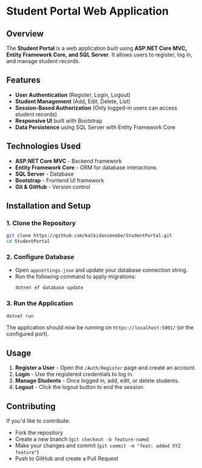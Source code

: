 # Student Portal Web Application

## Overview
The **Student Portal** is a web application built using **ASP.NET Core MVC, Entity Framework Core, and SQL Server**. It allows users to register, log in, and manage student records.

## Features
- **User Authentication** (Register, Login, Logout)
- **Student Management** (Add, Edit, Delete, List)
- **Session-Based Authorization** (Only logged-in users can access student records)
- **Responsive UI** built with Bootstrap
- **Data Persistence** using SQL Server with Entity Framework Core

## Technologies Used
- **ASP.NET Core MVC** - Backend framework
- **Entity Framework Core** - ORM for database interactions
- **SQL Server** - Database
- **Bootstrap** - Frontend UI framework
- **Git & GitHub** - Version control

## Installation and Setup
### 1. Clone the Repository
```sh
git clone https://github.com/kalkidanzenebe/StudentPortal.git
cd StudentPortal
```

### 2. Configure Database
- Open `appsettings.json` and update your database connection string.
- Run the following command to apply migrations:
  ```sh
  dotnet ef database update
  ```

### 3. Run the Application
```sh
dotnet run
```

The application should now be running on `https://localhost:5001/` (or the configured port).

## Usage
1. **Register a User** - Open the `/Auth/Register` page and create an account.
2. **Login** - Use the registered credentials to log in.
3. **Manage Students** - Once logged in, add, edit, or delete students.
4. **Logout** - Click the logout button to end the session.

## Contributing
If you'd like to contribute:
- Fork the repository
- Create a new branch (`git checkout -b feature-name`)
- Make your changes and commit (`git commit -m "feat: added XYZ feature"`)
- Push to GitHub and create a Pull Request


